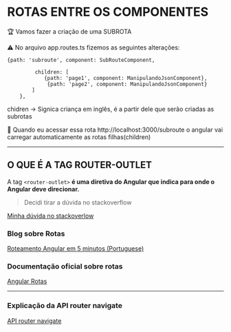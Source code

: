 # ROTAS ENTRE OS COMPONENTES

🏆 Vamos fazer a criação de uma SUBROTA


⚠️ No arquivo app.routes.ts fizemos as seguintes alterações:

```tsx
{path: 'subroute', component: SubRouteComponent,

         children: [
            {path: 'page1', component: ManipulandoJsonComponent},
             {path: 'page2', component: ManipulandoJsonComponent}
        ]
    },
```

chidren → Signica criança em inglês, é a partir dele que serão criadas as subrotas


📌 Quando eu acessar essa rota http://localhost:3000/subroute o angular vai carregar automaticamente as rotas filhas(children)

---

## O QUE É A TAG ROUTER-OUTLET

A tag `<router-outlet>` **é uma diretiva do Angular que indica para onde o Angular deve direcionar.**

> Decidi tirar a dúvida no stackoverflow
> 

[Minha dúvida no stackoverlow](https://stackoverflow.com/questions/79223188/what-is-the-router-outlet-tag-for-in-angular?noredirect=1#comment139699971_79223188)

### Blog sobre Rotas

[Roteamento Angular em 5 minutos (Portuguese)](https://medium.com/@jsmuster/roteamento-angular-em-5-minutos-portuguese-f0b64178ad8)

### Documentação oficial sobre rotas

[Angular Rotas](https://angular.dev/guide/routing/router-reference#router-outlet)

---

### Explicação da API router navigate

[API router navigate](https://stackoverflow-com.translate.goog/questions/39124906/navigate-relative-with-angular-2-router-version-3?_x_tr_sl=en&_x_tr_tl=pt&_x_tr_hl=pt-BR&_x_tr_pto=sc)
